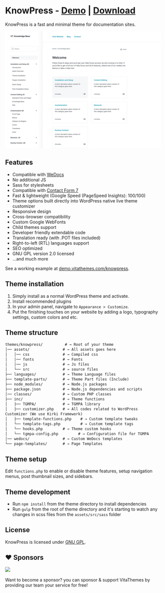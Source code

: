 # KnowPress - [Demo](demo.vitathemes.com/knowpress) | [Download](https://wordpress.org/themes/knowpress/)
KnowPress is a fast and minimal theme for documentation sites.

![Home Page](screenshot.png)

## Features
* Compatible with [WeDocs](https://wordpress.org/plugins/wedocs/)
* No additional JS
* Sass for stylesheets
* Compatible with [Contact Form 7](https://wordpress.org/plugins/contact-form-7)
* Fast & lightweight (Google Speed (PageSpeed Insights): 100/100)
* Theme options built directly into WordPress native live theme customizer
* Responsive design
* Cross-browser compatibility
* Custom Google WebFonts
* Child themes support
* Developer friendly extendable code
* Translation ready (with .POT files included)
* Right-to-left (RTL) languages support
* SEO optimized
* GNU GPL version 2.0 licensed
* …and much more

See a working example at [demo.vitathemes.com/knowpress](demo.vitathemes.com/knowpress).

## Theme installation

1. Simply install as a normal WordPress theme and activate.
2. Install recommended plugins
3. In your admin panel, navigate to `Appearance > Customize`.
4. Put the finishing touches on your website by adding a logo, typography settings, custom colors and etc.

## Theme structure

```shell
themes/knowpress/          # → Root of your theme
│── assets/               # → All assets goes here
│   │── css               # → Compiled css
│   │── fonts             # → Fonts
│   │── js                # → Js files
│   └── src               # → source files
├── languages/            # → Theme Language files
├── template-parts/       # → Theme Part files (Include)
├── node_modules/         # → Node.js packages
├── package.json          # → Node.js dependencies and scripts
│── classes/              # → Custom PHP classes
├── inc/                  # → Theme functions
│   ├── TGMPA/            # → TGMPA library
│   ├── customizer.php    # → All codes related to WordPress Customizer (We use Kirki Framework)
│   ├── template-functions.php    # → Custom template tweaks
│   └── template-tags.php         # → Custom template tags
│   └── hooks.php         # → Theme custom hooks
│   └── tgmpa-config.php         # → Configuration file for TGMPA
│── wedocs/               # → Custom WeDocs templates
└── page-templates/       # → Page Templates
```

## Theme setup

Edit `functions.php` to enable or disable theme features, setup navigation menus, post thumbnail sizes, and sidebars.

## Theme development

* Run `npm install` from the theme directory to install dependencies
* Run `gulp` from the root of theme directory and it's starting to watch any changes in scss files from the `assets/src/sass` folder

## License

KnowPress is licensed under [GNU GPL](LICENSE).

## ❤️ Sponsors
<a href="" target="_blank"><img width="200" src="https://resources.jetbrains.com/storage/products/company/brand/logos/jb_beam.png"/></a>

Want to become a sponsor? you can sponsor & support VitaThemes by providing our team your service for free!
